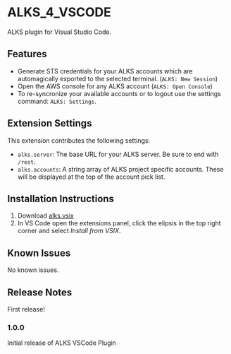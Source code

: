 # ALKS_4_VSCODE

ALKS plugin for Visual Studio Code.

## Features

- Generate STS credentials for your ALKS accounts which are automagically exported to the selected terminal. (`ALKS: New Session`)
- Open the AWS console for any ALKS account (`ALKS: Open Console`)
- To re-syncronize your available accounts or to logout use the settings command: `ALKS: Settings`.

## Extension Settings

This extension contributes the following settings:

* `alks.server`: The base URL for your ALKS server. Be sure to end with `/rest`.
* `alks.accounts`: A string array of ALKS project specific accounts. These will be displayed at the top of the account pick list.

## Installation Instructions

1. Download [alks.vsix](dist/alks.vsix)
2. In VS Code open the extensions panel, click the elipsis in the top right corner and select _Install from VSIX_.

## Known Issues

No known issues.

## Release Notes

First release!

### 1.0.0

Initial release of ALKS VSCode Plugin
